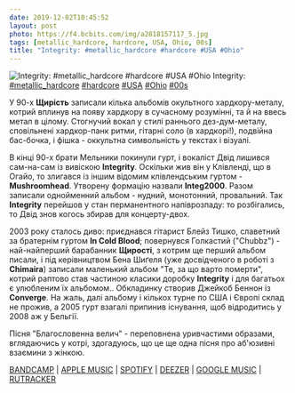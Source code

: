 ```yaml
---
date: 2019-12-02T10:45:52
layout: post
photo: https://f4.bcbits.com/img/a2818157117_5.jpg
tags: [metallic_hardcore, hardcore, USA, Ohio, 00s]
title: "Integrity: #metallic_hardcore #hardcore #USA #Ohio"
---
```

![Integrity: #metallic_hardcore #hardcore #USA #Ohio](https://f4.bcbits.com/img/a2818157117_5.jpg)
Integrity: [#metallic_hardcore](/tags/#metallic_hardcore) [#hardcore](/tags/#hardcore) [#USA](/tags/#USA) [#Ohio](/tags/#Ohio) [#00s](/tags/#00s) 

У 90-х **Щирість** записали кілька альбомів окультного хардкору-металу, котрий вплинув на появу хардкору в сучасному розумінні, та й на ввесь метал в цілому. Стогнучий вокал у стилі раннього дез-дум-металу, сповільнені хардкор-панк ритми, гітарні соло (в хардкорі!), подвійна бас-бочка, і фішка - оккультна символьність у текстах і візуалі.

В кінці 90-х брати Мельники покинули гурт, і вокаліст Двід лишився сам-на-сам із вивіскою **Integrity**. Оскільки жив він у Клівленді, що в Огайо, то злигався із іншим відомим клівлендським гуртом - **Mushroomhead**. Утворену формацію назвали **Integ2000**. Разом записали однойменний альбом - нудний, монотонний, провальний. Так **Integrity** перейшов у стан перманентного напіврозпаду: то розбігались, то Двід знов когось збирав для концерту-двох.

2003 року сталось диво: приєднався гітарист Блейз Тишко, славетний за братернім гуртом **In Cold Blood**; повернувся Голкастий (&quot;Chubbz&quot;) - най-найперший барабанник **Щирості**, з котрим ще перший альбом писали, і під керівництвом Бена Шиґеля (уже досвідченого в роботі з **Chimaira**) записали маленький альбом &quot;Те, за що варто померти&quot;, котрий раптово став частиною класики доробку **Integrity** і для багатьох є улюбленим їх альбомом.. Обкладинку створив Джейкоб Беннон із **Converge**. На жаль, далі альбому і кількох турне по США і Європі склад не прожив, а 2005 гурт взагалі припинив існування, щоб відродитись у 2008 аж у Бельгії.

Пісня &quot;Благословенна велич&quot; - переповнена уривчастими образами, вглядаючись у котрі, здогадуюсь, що це ще одна пісня про аб&#39;юзивні взаємини з жінкою.

[BANDCAMP](https://integrity.bandcamp.com/album/to-die-for) \| [APPLE MUSIC](https://music.apple.com/ru/album/to-die-for/1453586596) \| [SPOTIFY](https://open.spotify.com/album/5KlL3ZnlZk4Ged8ESHISdl) \| [DEEZER](https://www.deezer.com/album/87942292?utm_source=deezer&amp;utm_content=album-87942292&amp;utm_term=1601611822_1575276194&amp;utm_medium=web) \| [GOOGLE MUSIC](https://play.google.com/music/m/B3wbfhsl7g7yacjzh7egeuuz3pa?t=To_Die_For_-_Integrity) \| [RUTRACKER](https://rutracker.org/forum/viewtopic.php?t=1942799)